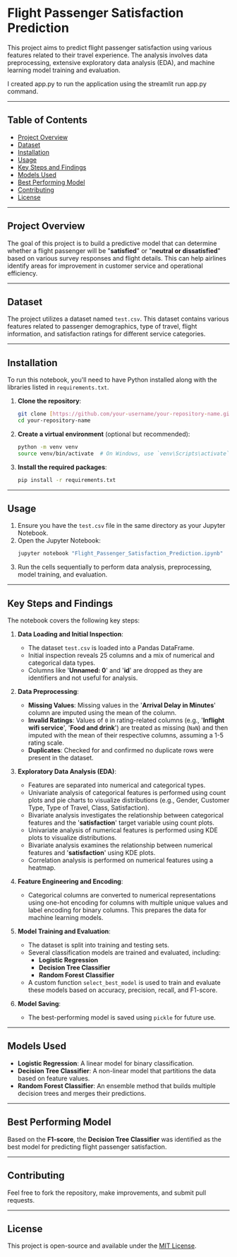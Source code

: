 # Flight Passenger Satisfaction Prediction

This project aims to predict flight passenger satisfaction using various features related to their travel experience. The analysis involves data preprocessing, extensive exploratory data analysis (EDA), and machine learning model training and evaluation.

I created app.py to run the application using the streamlit run app.py command.

---

## Table of Contents

-   [Project Overview](#project-overview)
-   [Dataset](#dataset)
-   [Installation](#installation)
-   [Usage](#usage)
-   [Key Steps and Findings](#key-steps-and-findings)
-   [Models Used](#models-used)
-   [Best Performing Model](#best-performing-model)
-   [Contributing](#contributing)
-   [License](#license)

---

## Project Overview

The goal of this project is to build a predictive model that can determine whether a flight passenger will be "**satisfied**" or "**neutral or dissatisfied**" based on various survey responses and flight details. This can help airlines identify areas for improvement in customer service and operational efficiency.

---

## Dataset

The project utilizes a dataset named `test.csv`. This dataset contains various features related to passenger demographics, type of travel, flight information, and satisfaction ratings for different service categories.

---

## Installation

To run this notebook, you'll need to have Python installed along with the libraries listed in `requirements.txt`.

1.  **Clone the repository**:
    ```bash
    git clone [https://github.com/your-username/your-repository-name.git](https://github.com/your-username/your-repository-name.git)
    cd your-repository-name
    ```

2.  **Create a virtual environment** (optional but recommended):
    ```bash
    python -m venv venv
    source venv/bin/activate  # On Windows, use `venv\Scripts\activate`
    ```

3.  **Install the required packages**:
    ```bash
    pip install -r requirements.txt
    ```

---

## Usage

1.  Ensure you have the `test.csv` file in the same directory as your Jupyter Notebook.
2.  Open the Jupyter Notebook:
    ```bash
    jupyter notebook "Flight_Passenger_Satisfaction_Prediction.ipynb"
    ```
3.  Run the cells sequentially to perform data analysis, preprocessing, model training, and evaluation.

---

## Key Steps and Findings

The notebook covers the following key steps:

1.  **Data Loading and Initial Inspection**:
    -   The dataset `test.csv` is loaded into a Pandas DataFrame.
    -   Initial inspection reveals 25 columns and a mix of numerical and categorical data types.
    -   Columns like '**Unnamed: 0**' and '**id**' are dropped as they are identifiers and not useful for analysis.

2.  **Data Preprocessing**:
    -   **Missing Values**: Missing values in the '**Arrival Delay in Minutes**' column are imputed using the mean of the column.
    -   **Invalid Ratings**: Values of `0` in rating-related columns (e.g., '**Inflight wifi service**', '**Food and drink**') are treated as missing (`NaN`) and then imputed with the mean of their respective columns, assuming a 1-5 rating scale.
    -   **Duplicates**: Checked for and confirmed no duplicate rows were present in the dataset.

3.  **Exploratory Data Analysis (EDA)**:
    -   Features are separated into numerical and categorical types.
    -   Univariate analysis of categorical features is performed using count plots and pie charts to visualize distributions (e.g., Gender, Customer Type, Type of Travel, Class, Satisfaction).
    -   Bivariate analysis investigates the relationship between categorical features and the '**satisfaction**' target variable using count plots.
    -   Univariate analysis of numerical features is performed using KDE plots to visualize distributions.
    -   Bivariate analysis examines the relationship between numerical features and '**satisfaction**' using KDE plots.
    -   Correlation analysis is performed on numerical features using a heatmap.

4.  **Feature Engineering and Encoding**:
    -   Categorical columns are converted to numerical representations using one-hot encoding for columns with multiple unique values and label encoding for binary columns. This prepares the data for machine learning models.

5.  **Model Training and Evaluation**:
    -   The dataset is split into training and testing sets.
    -   Several classification models are trained and evaluated, including:
        -   **Logistic Regression**
        -   **Decision Tree Classifier**
        -   **Random Forest Classifier**
    -   A custom function `select_best_model` is used to train and evaluate these models based on accuracy, precision, recall, and F1-score.

6.  **Model Saving**:
    -   The best-performing model is saved using `pickle` for future use.

---

## Models Used

-   **Logistic Regression**: A linear model for binary classification.
-   **Decision Tree Classifier**: A non-linear model that partitions the data based on feature values.
-   **Random Forest Classifier**: An ensemble method that builds multiple decision trees and merges their predictions.

---

## Best Performing Model

Based on the **F1-score**, the **Decision Tree Classifier** was identified as the best model for predicting flight passenger satisfaction.

---

## Contributing

Feel free to fork the repository, make improvements, and submit pull requests.

---

## License

This project is open-source and available under the [MIT License](LICENSE).
